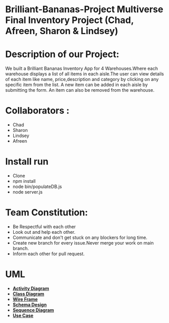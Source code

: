 # Brilliant-Bananas-Project Multiverse Final Inventory Project (Chad, Afreen, Sharon & Lindsey)

# Description of our Project:
We built a Brilliant Bananas Inventory App for 4 Warehouses.Where each warehouse displays a list of all items in each aisle.The user can view details of each item like name, price,description and category by clicking on any specific item from the list. A new item can be added in each aisle by submitting the form. An item can also be removed from the warehouse.

# Collaborators :
- Chad
- Sharon
- Lindsey
- Afreen

# Install run
-  Clone 
- npm install 
- node bin/populateDB.js 
- node server.js

# Team Constitution:
- Be Respectful with each other
- Look out and help each other.
- Communicate and don't get stuck on any blockers for long time.
- Create new branch for every issue.Never merge your work on main branch.
- Inform each other for pull request.


 # UML
   - **[Activity Diagram](./UML/activitydiagram/)**
   - **[Class Diagram](./UML/Class%20Diagrams/)**
   - **[Wire Frame](./UML/wireframe/)**
   - **[Schema Design](./UML/Schema%20design)**
   - **[Sequence Diagram](./UML/Sequence%20diagram)**
   - **[Use Case](./UML/Usecase%20diagram)**




